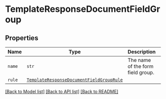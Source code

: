 # TemplateResponseDocumentFieldGroup



## Properties
Name | Type | Description | Notes
------------ | ------------- | ------------- | -------------
| `name` | ```str``` |  The name of the form field group.  |  |
| `rule` | [```TemplateResponseDocumentFieldGroupRule```](TemplateResponseDocumentFieldGroupRule.md) |    |  |

[[Back to Model list]](../README.md#documentation-for-models) [[Back to API list]](../README.md#documentation-for-api-endpoints) [[Back to README]](../README.md)

